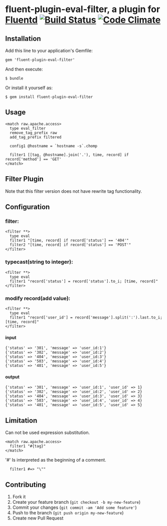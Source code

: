 # fluent-plugin-eval-filter, a plugin for [Fluentd](http://fluentd.org) [![Build Status](https://travis-ci.org/ephemeralsnow/fluent-plugin-eval-filter.png?branch=master)](https://travis-ci.org/ephemeralsnow/fluent-plugin-eval-filter) [![Code Climate](https://codeclimate.com/github/ephemeralsnow/fluent-plugin-eval-filter.png)](https://codeclimate.com/github/ephemeralsnow/fluent-plugin-eval-filter)

## Installation

Add this line to your application's Gemfile:

    gem 'fluent-plugin-eval-filter'

And then execute:

    $ bundle

Or install it yourself as:

    $ gem install fluent-plugin-eval-filter

## Usage

```
<match raw.apache.access>
  type eval_filter
  remove_tag_prefix raw
  add_tag_prefix filtered

  config1 @hostname = `hostname -s`.chomp

  filter1 [[tag, @hostname].join('.'), time, record] if record['method'] == 'GET'
</match>
```

## Filter Plugin

Note that this filter version does not have rewrite tag functionality.

## Configuration


### filter:

    <filter **>
      type eval
      filter1 "[time, record] if record['status'] == '404'"
      filter2 "[time, record] if record['status'] == 'POST'"
    </filter>


### typecast(string to integer):

    <filter **>
      type eval
      filter1 "record['status'] = record['status'].to_i; [time, record]"
    </filter>

### modify record(add value):

    <filter **>
      type eval
      filter1 "record['user_id'] = record['message'].split(':').last.to_i; [time, record]"
    </filter>

#### input
    {'status' => '301', 'message' => 'user_id:1'}
    {'status' => '302', 'message' => 'user_id:2'}
    {'status' => '404', 'message' => 'user_id:3'}
    {'status' => '503', 'message' => 'user_id:4'}
    {'status' => '401', 'message' => 'user_id:5'}

#### output
    {'status' => '301', 'message' => 'user_id:1', 'user_id' => 1}
    {'status' => '302', 'message' => 'user_id:2', 'user_id' => 2}
    {'status' => '404', 'message' => 'user_id:3', 'user_id' => 3}
    {'status' => '503', 'message' => 'user_id:4', 'user_id' => 4}
    {'status' => '401', 'message' => 'user_id:5', 'user_id' => 5}



## Limitation

Can not be used expression substitution.
```
<match raw.apache.access>
  filter1 "#{tag}"
</match>
```

'#' Is interpreted as the beginning of a comment.
```
  filter1 #=> "\""
```

## Contributing

1. Fork it
2. Create your feature branch (`git checkout -b my-new-feature`)
3. Commit your changes (`git commit -am 'Add some feature'`)
4. Push to the branch (`git push origin my-new-feature`)
5. Create new Pull Request
